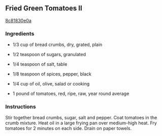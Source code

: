 ## Fried Green Tomatoes II

[8c81830e0a](http://allrecipes.com/recipe/fried-green-tomatoes-ii/)

### Ingredients

 - 1/3 cup of bread crumbs, dry, grated, plain

 - 1/2 teaspoon of sugars, granulated

 - 1/4 teaspoon of salt, table

 - 1/8 teaspoon of spices, pepper, black

 - 1/4 cup of oil, olive, salad or cooking

 - 1 pound of tomatoes, red, ripe, raw, year round average

### Instructions

Stir together bread crumbs, sugar, salt and pepper. Coat tomatoes in the crumb mixture. Heat oil in a large frying pan over medium-high heat. Fry tomatoes for 2 minutes on each side. Drain on paper towels.